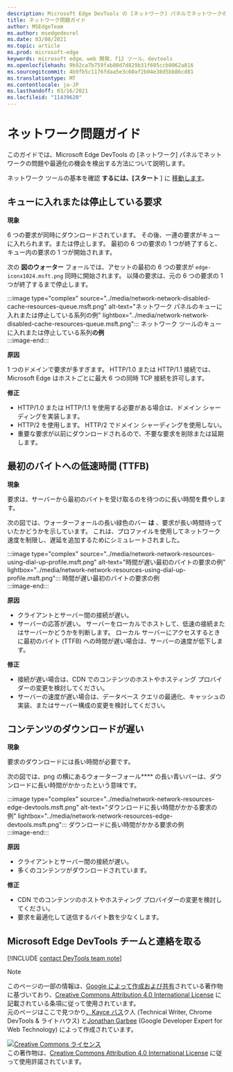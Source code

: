 ```yaml
---
description: Microsoft Edge DevTools の [ネットワーク] パネルでネットワークの問題を検出する方法について説明します。
title: ネットワーク問題ガイド
author: MSEdgeTeam
ms.author: msedgedevrel
ms.date: 03/08/2021
ms.topic: article
ms.prod: microsoft-edge
keywords: microsoft edge、web 開発、f12 ツール、devtools
ms.openlocfilehash: 9b92ca7b759fab80d7d829b31f605ccb8062a816
ms.sourcegitcommit: 4b9fb5c1176fdaa5e3c60af2b84e38d5bb86cd81
ms.translationtype: MT
ms.contentlocale: ja-JP
ms.lasthandoff: 03/16/2021
ms.locfileid: "11439620"
---
```

<!-- Copyright Kayce Basques and Jonathan Garbee

   Licensed under the Apache License, Version 2.0 (the "License");
   you may not use this file except in compliance with the License.
   You may obtain a copy of the License at

       https://www.apache.org/licenses/LICENSE-2.0

   Unless required by applicable law or agreed to in writing, software
   distributed under the License is distributed on an "AS IS" BASIS,
   WITHOUT WARRANTIES OR CONDITIONS OF ANY KIND, either express or implied.
   See the License for the specific language governing permissions and
   limitations under the License.  -->

# <a name="network-issues-guide"></a>ネットワーク問題ガイド  

このガイドでは、Microsoft Edge DevTools の [ネットワーク] パネルでネットワークの問題や最適化の機会を検出する方法について説明します。  

ネットワーク ツールの基本を確認 **するには、[スタート** ] に [移動します][NetworkPerformance]。  

## <a name="queued-or-stalled-requests"></a>キューに入れまたは停止している要求  

**現象**  

6 つの要求が同時にダウンロードされています。  その後、一連の要求がキューに入れられます。または停止します。  最初の 6 つの要求の 1 つが終了すると、キュー内の要求の 1 つが開始されます。  

次の **図のウォーター** フォールでは、アセットの最初の 6 つの要求が `edge-iconx1024.msft.png` 同時に開始されます。  以降の要求は、元の 6 つの要求の 1 つが終了するまで停止します。  

:::image type="complex" source="../media/network-network-disabled-cache-resources-queue.msft.png" alt-text="ネットワーク パネルのキューに入れまたは停止している系列の例" lightbox="../media/network-network-disabled-cache-resources-queue.msft.png":::
   ネットワーク ツールのキューに入れまたは停止している系列**の例**  
:::image-end:::  

**原因**  

1 つのドメインで要求が多すぎます。  HTTP/1.0 または HTTP/1.1 接続では、Microsoft Edge はホストごとに最大 6 つの同時 TCP 接続を許可します。  

**修正**  

*   HTTP/1.0 または HTTP/1.1 を使用する必要がある場合は、ドメイン シャーディングを実装します。  
*   HTTP/2 を使用します。  HTTP/2 でドメイン シャーディングを使用しない。  
*   重要な要求が以前にダウンロードされるので、不要な要求を削除または延期します。  
    
## <a name="slow-time-to-first-byte-ttfb"></a>最初のバイトへの低速時間 (TTFB)  

**現象**  

要求は、サーバーから最初のバイトを受け取るのを待つのに長い時間を費やします。  

次の図では、ウォーターフォールの長い緑色のバー **は** 、要求が長い時間待っていたかどうかを示しています。  これは、プロファイルを使用してネットワーク速度を制限し、遅延を追加するためにシミュレートされました。  

:::image type="complex" source="../media/network-network-resources-using-dial-up-profile.msft.png" alt-text="時間が遅い最初のバイトの要求の例" lightbox="../media/network-network-resources-using-dial-up-profile.msft.png":::
   時間が遅い最初のバイトの要求の例  
:::image-end:::  

**原因**  

*   クライアントとサーバー間の接続が遅い。  
*   サーバーの応答が遅い。  サーバーをローカルでホストして、低速の接続またはサーバーかどうかを判断します。  ローカル サーバーにアクセスするときに最初のバイト \(TTFB\) への時間が遅い場合は、サーバーの速度が低下します。  
    
**修正**  

*   接続が遅い場合は、CDN でのコンテンツのホストやホスティング プロバイダーの変更を検討してください。  
*   サーバーの速度が遅い場合は、データベース クエリの最適化、キャッシュの実装、またはサーバー構成の変更を検討してください。  
    
## <a name="slow-content-download"></a>コンテンツのダウンロードが遅い  

**現象**  

要求のダウンロードには長い時間が必要です。  

次の図では、png の横にあるウォーターフォール**** の長い青いバーは、ダウンロードに長い時間がかかったという意味です。  

:::image type="complex" source="../media/network-network-resources-edge-devtools.msft.png" alt-text="ダウンロードに長い時間がかかる要求の例" lightbox="../media/network-network-resources-edge-devtools.msft.png":::
   ダウンロードに長い時間がかかる要求の例  
:::image-end:::  

**原因**  

*   クライアントとサーバー間の接続が遅い。  
*   多くのコンテンツがダウンロードされています。  
    
**修正**  

*   CDN でのコンテンツのホストやホスティング プロバイダーの変更を検討してください。  
*   要求を最適化して送信するバイト数を少なくします。  
    
<!--   ## Contribute knowledge  

Do you have a network issue that should be added to this guide?  

*   Send a tweet to [@EdgeDevTools][MicrosoftEdgeTweet].  
*   Choose **Send Feedback** \(![Send Feedback](../media/smile-icon.msft.png)\) in the DevTools or select `Alt`+`Shift`+`I` \(Windows, Linux\) or `Option`+`Shift`+`I` \(macOS\) to provide feedback or feature requests.  
*   [Open an issue][WebFundamentalsIssue] on the docs repo.  -->  
    
## <a name="getting-in-touch-with-the-microsoft-edge-devtools-team"></a>Microsoft Edge DevTools チームと連絡を取る  

[!INCLUDE [contact DevTools team note](../includes/contact-devtools-team-note.md)]  

<!-- links -->  

[NetworkPerformance]: ./index.md "Microsoft Edge DevTools サーバーでネットワーク アクティビティを|Microsoft Docs"  

[MicrosoftEdgeTweet]: https://twitter.com/intent/tweet?text=@EdgeDevTools%20[Network%20Issues%20Guide%20Suggestion]  

[WebFundamentalsIssue]: https://github.com/MicrosoftDocs/edge-developer/issues/new?title=%5BDevTools%20Network%20Issues%20Guide%20Suggestion%5D "新しい問題 - Microsoft Docs/Edge Developer"  

> [!NOTE]
> このページの一部の情報は、[Google によって作成および共有][GoogleSitePolicies]されている著作物に基づいており、[Creative Commons Attribution 4.0 International License][CCA4IL] に記載されている条項に従って使用されています。  
> 元のページはここで[](https://developers.google.com/web/tools/chrome-devtools/network/issues)見つかり[、Kayce バス][KayceBasques]ク人 \(Technical Writer, Chrome DevTools \& ライトハウス\) と[Jonathan Garbee][JonathanGarbee] \(Google Developer Expert for Web Technology\) によって作成されています。  

[![Creative Commons ライセンス][CCby4Image]][CCA4IL]  
この著作物は、[Creative Commons Attribution 4.0 International License][CCA4IL] に従って使用許諾されています。  

[CCA4IL]: https://creativecommons.org/licenses/by/4.0  
[CCby4Image]: https://i.creativecommons.org/l/by/4.0/88x31.png  
[GoogleSitePolicies]: https://developers.google.com/terms/site-policies  
[KayceBasques]: https://developers.google.com/web/resources/contributors/kaycebasques  
[JonathanGarbee]: https://developers.google.com/web/resources/contributors/jonathangarbee
